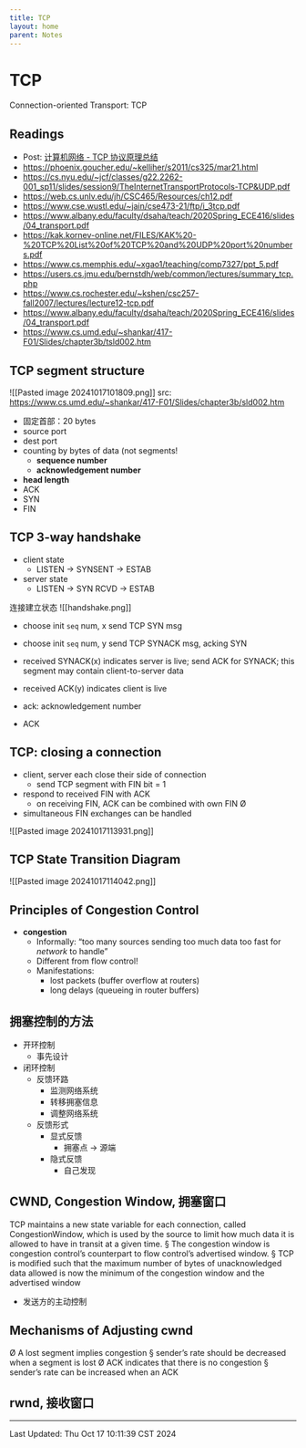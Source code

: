 ```yaml
---
title: TCP
layout: home
parent: Notes
---
```


# TCP

Connection-oriented Transport: TCP

## Readings

- Post: [计算机网络 - TCP 协议原理总结](https://writings.sh/post/network-tcp)
- https://phoenix.goucher.edu/~kelliher/s2011/cs325/mar21.html
- https://cs.nyu.edu/~jcf/classes/g22.2262-001_sp11/slides/session9/TheInternetTransportProtocols-TCP&UDP.pdf
- https://web.cs.unlv.edu/jh/CSC465/Resources/ch12.pdf
- https://www.cse.wustl.edu/~jain/cse473-21/ftp/i_3tcp.pdf
- https://www.albany.edu/faculty/dsaha/teach/2020Spring_ECE416/slides/04_transport.pdf
- https://kak.kornev-online.net/FILES/KAK%20-%20TCP%20List%20of%20TCP%20and%20UDP%20port%20numbers.pdf
- https://www.cs.memphis.edu/~xgao1/teaching/comp7327/ppt_5.pdf
- https://users.cs.jmu.edu/bernstdh/web/common/lectures/summary_tcp.php
- https://www.cs.rochester.edu/~kshen/csc257-fall2007/lectures/lecture12-tcp.pdf
- https://www.albany.edu/faculty/dsaha/teach/2020Spring_ECE416/slides/04_transport.pdf
- https://www.cs.umd.edu/~shankar/417-F01/Slides/chapter3b/tsld002.htm

## TCP segment structure

![[Pasted image 20241017101809.png]]
src: https://www.cs.umd.edu/~shankar/417-F01/Slides/chapter3b/sld002.htm

- 固定首部：20 bytes
- source port
- dest port
- counting by bytes of data (not segments!
	- **sequence number**
	- **acknowledgement number**
- **head length**
- ACK
- SYN
- FIN

## TCP 3-way handshake

- client state
	- LISTEN -> SYNSENT -> ESTAB
- server state
	- LISTEN -> SYN RCVD -> ESTAB

连接建立状态
![[handshake.png]]
- choose init `seq` num, x send TCP SYN msg
- choose init `seq` num, y send TCP SYNACK msg, acking SYN
- received SYNACK(x) indicates server is live; send ACK for SYNACK; this segment may contain client-to-server data
- received ACK(y) indicates client is live

- ack: acknowledgement number
- ACK

## TCP: closing a connection

- client, server each close their side of connection
	- send TCP segment with FIN bit = 1
- respond to received FIN with ACK
	- on receiving FIN, ACK can be combined with own FIN Ø
- simultaneous FIN exchanges can be handled

![[Pasted image 20241017113931.png]]

## TCP State Transition Diagram

![[Pasted image 20241017114042.png]]

## Principles of Congestion Control

- **congestion**
	- Informally: “too many sources sending too much data too fast for *network* to handle”
	- Different from flow control!
	- Manifestations:
		- lost packets (buffer overflow at routers)
		- long delays (queueing in router buffers)

## 拥塞控制的方法

- 开环控制
	- 事先设计
- 闭环控制
	- 反馈环路
		- 监测网络系统
		- 转移拥塞信息
		- 调整网络系统
	- 反馈形式
		- 显式反馈
			- 拥塞点 -> 源端
		- 隐式反馈
			- 自己发现

## CWND, Congestion Window, 拥塞窗口

TCP maintains a new state variable for each connection, called CongestionWindow, which is used by the source to limit how much data it is allowed to have in transit at a given time. 
§ The congestion window is congestion control’s counterpart to flow control’s advertised window. 
§ TCP is modified such that the maximum number of bytes of unacknowledged data allowed is now the minimum of the congestion window and the advertised window
- 发送方的主动控制

## Mechanisms of Adjusting cwnd

Ø A lost segment implies congestion § sender’s rate should be decreased when a segment is lost Ø ACK indicates that there is no congestion § sender’s rate can be increased when an ACK

## rwnd, 接收窗口

---

Last Updated: Thu Oct 17 10:11:39 CST 2024
